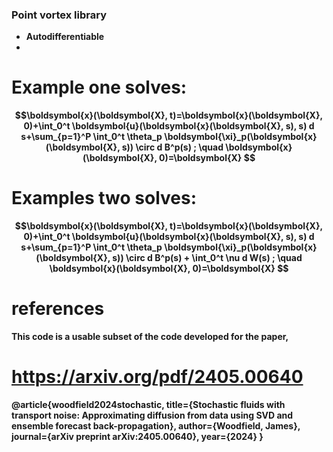 
### Point vortex library
- <strong>Autodifferentiable<strong>
- <strong><strong>

# Example one solves: 
$$\boldsymbol{x}(\boldsymbol{X}, t)=\boldsymbol{x}(\boldsymbol{X}, 0)+\int_0^t \boldsymbol{u}(\boldsymbol{x}(\boldsymbol{X}, s), s) d s+\sum_{p=1}^P \int_0^t \theta_p \boldsymbol{\xi}_p(\boldsymbol{x}(\boldsymbol{X}, s)) \circ d B^p(s) ; \quad \boldsymbol{x}(\boldsymbol{X}, 0)=\boldsymbol{X}
$$

# Examples two solves: 
$$\boldsymbol{x}(\boldsymbol{X}, t)=\boldsymbol{x}(\boldsymbol{X}, 0)+\int_0^t \boldsymbol{u}(\boldsymbol{x}(\boldsymbol{X}, s), s) d s+\sum_{p=1}^P \int_0^t \theta_p \boldsymbol{\xi}_p(\boldsymbol{x}(\boldsymbol{X}, s)) \circ d B^p(s) +  \int_0^t \nu d W(s) ; \quad \boldsymbol{x}(\boldsymbol{X}, 0)=\boldsymbol{X}
$$

# references 
This code is a usable subset of the code developed for the paper,
# https://arxiv.org/pdf/2405.00640
@article{woodfield2024stochastic,
  title={Stochastic fluids with transport noise: Approximating diffusion from data using SVD and ensemble forecast back-propagation},
  author={Woodfield, James},
  journal={arXiv preprint arXiv:2405.00640},
  year={2024}
}

